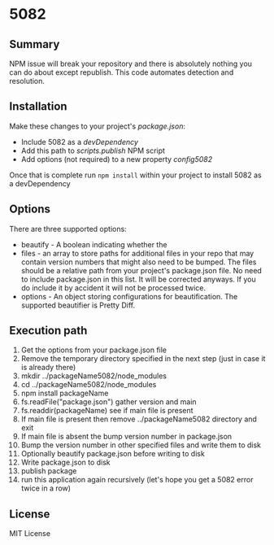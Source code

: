# 5082

## Summary

NPM issue will break your repository and there is absolutely nothing you can do about except republish.  This code automates detection and resolution.

## Installation

Make these changes to your project's *package.json*:

* Include 5082 as a *devDependency*
* Add this path to *scripts.publish* NPM script
* Add options (not required) to a new property *config5082*

Once that is complete run `npm install` within your project to install 5082 as a devDependency

## Options

There are three supported options:

* beautify - A boolean indicating whether the
* files - an array to store paths for additional files in your repo that may contain version numbers that might also need to be bumped.  The files should be a relative path from your project's package.json file.  No need to include package.json in this list.  It will be corrected anyways.  If you do include it by accident it will not be processed twice.
* options - An object storing configurations for beautification. The supported beautifier is Pretty Diff.

## Execution path

1. Get the options from your package.json file
2. Remove the temporary directory specified in the next step (just in case it is already there)
3. mkdir ../packageName5082/node_modules
4. cd ../packageName5082/node_modules
5. npm install packageName
6. fs.readFile("package.json") gather version and main
7. fs.readdir(packageName) see if main file is present
8. If main file is present then remove ../packageName5082 directory and exit
8. If main file is absent the bump version number in package.json
9. Bump the version number in other specified files and write them to disk
10. Optionally beautify package.json before writing to disk
11. Write package.json to disk
12. publish package
13. run this application again recursively (let's hope you get a 5082 error twice in a row)

## License

MIT License
